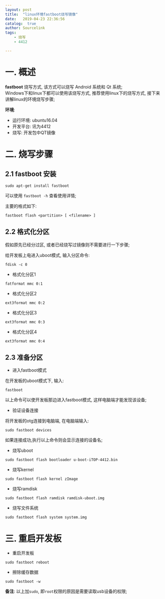 ```yaml
---
layout: post
title:  "linux环境fastboot烧写镜像"
date:   2019-04-23 22:36:56
catalog:  true
author: Sourcelink
tags:
    - 烧写
    - 4412

---
```


# 一. 概述

**fastboot** 烧写方式, 该方式可以烧写 Android 系统和 Qt 系统;  
Windows下和linux下都可以使用该烧写方式, 推荐使用linux下的烧写方式, 接下来讲解linux的环境烧写步骤;  

**环境**:

- 运行环境: ubuntu16.04
- 开发平台: 讯为4412
- 烧写: 开发包中QT镜像

# 二. 烧写步骤

## 2.1 fastboot 安装

```
sudo apt-get install fastboot
```

可以使用 `fastboot -h` 查看使用详情;  

主要的格式如下:  

```
fastboot flash <partition> [ <filename> ] 
```

## 2.2 格式化分区

假如原先已经分过区, 或者已经烧写过镜像则不需要进行一下步骤;

给开发板上电进入uboot模式, 输入分区命令: 

```
fdisk -c 0
```

- 格式化分区1

```
fatformat mmc 0:1
```

- 格式化分区2

```
ext3format mmc 0:2
```

- 格式化分区3

```
ext3format mmc 0:3
```

- 格式化分区4

```
ext3format mmc 0:4
```


## 2.3 准备分区

- 进入fastboot模式

在开发板的uboot模式下, 输入:

```
fastboot
```

以上命令可以使开发板那边进入fastboot模式, 这样电脑端才能发现该设备;  

- 验证设备连接

将开发板的otg连接到电脑端, 在电脑端输入:  

```
sudo fastboot devices
```

如果连接成功,执行以上命令则会显示连接的设备名;  


- 烧写uboot

```
sudo fastboot flash bootloader u-boot-iTOP-4412.bin
```

- 烧写kernel

```
sudo fastboot flash kernel zImage
```

- 烧写ramdisk

```
sudo fastboot flash ramdisk ramdisk-uboot.img
```

- 烧写文件系统

```
sudo fastboot flash system system.img
```



# 三. 重启开发板

- 重启开发板
```
sudo fastboot reboot
```

- 擦除缓存数据

```
sudo fastboot -w
```


**备注**: 以上加`sudo`, 即`root`权限的原因是需要读取usb设备的权限;  
















